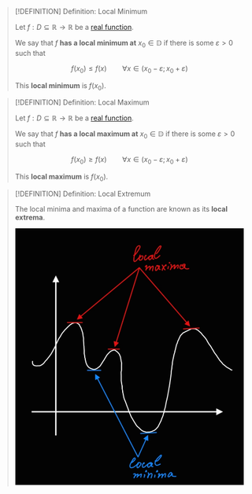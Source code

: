 >[!DEFINITION] Definition: Local Minimum
>
>Let $f: D \subseteq \mathbb{R} \to \mathbb{R}$ be a [real function](../Real%20Function.md).
> 
>We say that $f$ **has a local minimum at** $x_0 \in \mathbb{D}$ if there is some $\varepsilon \gt 0$ such that
>
>$$f(x_0) \le f(x) \qquad \forall x \in (x_0 - \varepsilon; x_0 + \varepsilon)$$
>
>This **local minimum** is $f(x_0)$.

>[!DEFINITION] Definition: Local Maximum
>
>Let $f: D \subseteq \mathbb{R} \to \mathbb{R}$ be a [real function](../Real%20Function.md).
> 
>We say that $f$ **has a local maximum at** $x_0 \in \mathbb{D}$ if there is some $\varepsilon \gt 0$ such that
>
>$$f(x_0) \ge f(x) \qquad \forall x \in (x_0 - \varepsilon; x_0 + \varepsilon)$$
>
>This **local maximum** is $f(x_0)$.

>[!DEFINITION] Definition: Local Extremum
>
>The local minima and maxima of a function are known as its **local extrema**.
>
>![](Resources/Local%20Extrema.png)
>